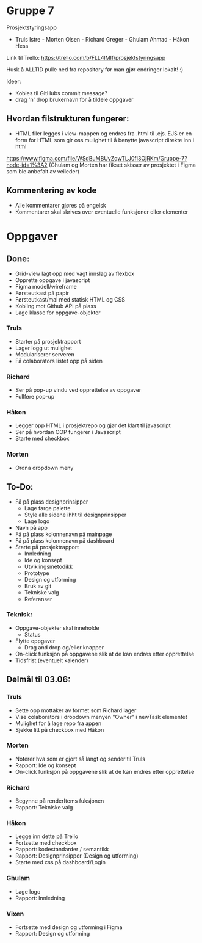 # Gruppe 7
Prosjektstyringsapp
- Truls Istre - Morten Olsen - Richard Greger - Ghulam Ahmad - Håkon Hess

Link til Trello: https://trello.com/b/FLL4lMIf/prosjektstyringsapp

Husk å ALLTID pulle ned fra repository før man gjør endringer lokalt! :)

Ideer:
- Kobles til GitHubs commit message?
- drag 'n' drop brukernavn for å tildele oppgaver

## Hvordan filstrukturen fungerer:
- HTML filer legges i view-mappen og endres fra .html til .ejs. EJS er en form for HTML som gir oss mulighet til å benytte javascript direkte inn i html

https://www.figma.com/file/WSdBuMBUvZqwTLJ0fI3OjRKm/Gruppe-7?node-id=1%3A2 (Ghulam og Morten har fikset skisser av prosjektet i Figma som ble anbefalt av veileder)


## Kommentering av kode
- Alle kommentarer gjøres på engelsk
- Kommentarer skal skrives over eventuelle funksjoner eller elementer



# Oppgaver 

## Done:
- Grid-view lagt opp med vagt innslag av flexbox
- Opprette oppgave i javascript
- Figma modell/wireframe
- Førsteutkast på papir
- Førsteutkast/mal med statisk HTML og CSS
- Kobling mot Github API på plass
- Lage klasse for oppgave-objekter

### Truls
  - Starter på prosjektrapport
  - Lager logg ut mulighet
  - Modulariserer serveren
  - Få colaborators listet opp på siden
### Richard
  - Ser på pop-up vindu ved opprettelse av oppgaver
  - Fullføre pop-up
### Håkon
  - Legger opp HTML i prosjektrepo og gjør det klart til javascript 
  - Ser på hvordan OOP fungerer i Javascript
  - Starte med checkbox
### Morten
  - Ordna dropdown meny


## To-Do: 
- Få på plass designprinsipper
  - Lage farge palette
  - Style alle sidene ihht til designprinsipper
  - Lage logo
- Navn på app
- Få på plass kolonnenavn på mainpage
- Få på plass kolonnenavn på dashboard
- Starte på prosjektrapport
  - Innledning
  - Ide og konsept
  - Utviklingsmetodikk
  - Prototype
  - Design og utforming
  - Bruk av git
  - Tekniske valg
  - Referanser

### Teknisk:
- Oppgave-objekter skal inneholde
  - Status
- Flytte oppgaver
  - Drag and drop og/eller knapper
- On-click funksjon på oppgavene slik at de kan endres etter opprettelse
- Tidsfrist (eventuelt kalender)
 
## Delmål til 03.06:
### Truls
  - Sette opp mottaker av formet som Richard lager
  - Vise colaborators i dropdown menyen "Owner" i newTask elementet
  - Mulighet for å lage repo fra appen
  - Sjekke litt på checkbox med Håkon
### Morten
  - Noterer hva som er gjort så langt og sender til Truls
  - Rapport: Ide og konsept
  - On-click funksjon på oppgavene slik at de kan endres etter opprettelse
### Richard
  - Begynne på renderItems fuksjonen
  - Rapport: Tekniske valg
### Håkon
  - Legge inn dette på Trello
  - Fortsette med checkbox
  - Rapport: kodestandarder / semantikk
  - Rapport: Designprinsipper (Design og utforming)
  - Starte med css på dashboard/Login
### Ghulam
  - Lage logo
  - Rapport: Innledning
### Vixen
  - Fortsette med design og utforming i Figma
  - Rapport: Design og utforming
